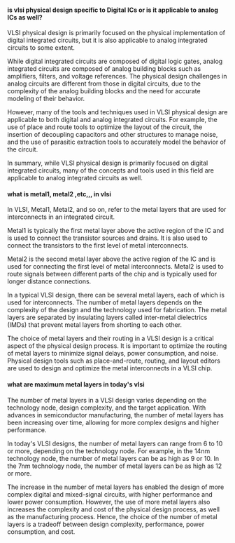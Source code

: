 #### is vlsi physical design specific to Digital ICs or is it applicable to analog ICs as well?

VLSI physical design is primarily focused on the physical implementation of digital integrated circuits, but it is also applicable to analog integrated circuits to some extent.

While digital integrated circuits are composed of digital logic gates, analog integrated circuits are composed of analog building blocks such as amplifiers, filters, and voltage references. The physical design challenges in analog circuits are different from those in digital circuits, due to the complexity of the analog building blocks and the need for accurate modeling of their behavior.

However, many of the tools and techniques used in VLSI physical design are applicable to both digital and analog integrated circuits. For example, the use of place and route tools to optimize the layout of the circuit, the insertion of decoupling capacitors and other structures to manage noise, and the use of parasitic extraction tools to accurately model the behavior of the circuit.

In summary, while VLSI physical design is primarily focused on digital integrated circuits, many of the concepts and tools used in this field are applicable to analog integrated circuits as well.

#### what is metal1, metal2 ,etc,,, in vlsi

In VLSI, Metal1, Metal2, and so on, refer to the metal layers that are used for interconnects in an integrated circuit.

Metal1 is typically the first metal layer above the active region of the IC and is used to connect the transistor sources and drains. It is also used to connect the transistors to the first level of metal interconnects.

Metal2 is the second metal layer above the active region of the IC and is used for connecting the first level of metal interconnects. Metal2 is used to route signals between different parts of the chip and is typically used for longer distance connections.

In a typical VLSI design, there can be several metal layers, each of which is used for interconnects. The number of metal layers depends on the complexity of the design and the technology used for fabrication. The metal layers are separated by insulating layers called inter-metal dielectrics (IMDs) that prevent metal layers from shorting to each other.

The choice of metal layers and their routing in a VLSI design is a critical aspect of the physical design process. It is important to optimize the routing of metal layers to minimize signal delays, power consumption, and noise. Physical design tools such as place-and-route, routing, and layout editors are used to design and optimize the metal interconnects in a VLSI chip.

#### what are maximum metal layers in today's vlsi

The number of metal layers in a VLSI design varies depending on the technology node, design complexity, and the target application. With advances in semiconductor manufacturing, the number of metal layers has been increasing over time, allowing for more complex designs and higher performance.

In today's VLSI designs, the number of metal layers can range from 6 to 10 or more, depending on the technology node. For example, in the 14nm technology node, the number of metal layers can be as high as 9 or 10. In the 7nm technology node, the number of metal layers can be as high as 12 or more.

The increase in the number of metal layers has enabled the design of more complex digital and mixed-signal circuits, with higher performance and lower power consumption. However, the use of more metal layers also increases the complexity and cost of the physical design process, as well as the manufacturing process. Hence, the choice of the number of metal layers is a tradeoff between design complexity, performance, power consumption, and cost.
